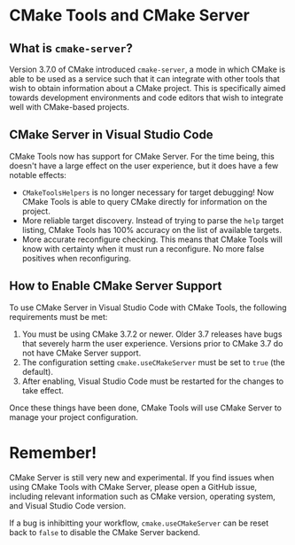 # CMake Tools and CMake Server

## What is `cmake-server`?

Version 3.7.0 of CMake introduced `cmake-server`, a mode in which CMake is able
to be used as a service such that it can integrate with other tools that wish to
obtain information about a CMake project. This is specifically aimed towards
development environments and code editors that wish to integrate well with
CMake-based projects.

## CMake Server in Visual Studio Code

CMake Tools now has support for CMake Server. For the time being, this doesn't
have a large effect on the user experience, but it does have a few notable
effects:

- `CMakeToolsHelpers` is no longer necessary for target debugging! Now CMake
  Tools is able to query CMake directly for information on the project.
- More reliable target discovery. Instead of trying to parse the `help` target
  listing, CMake Tools has 100% accuracy on the list of available targets.
- More accurate reconfigure checking. This means that CMake Tools will know with
  certainty when it must run a reconfigure. No more false positives when
  reconfiguring.

## How to Enable CMake Server Support

To use CMake Server in Visual Studio Code with CMake Tools, the following
requirements must be met:

1. You must be using CMake 3.7.2 or newer. Older 3.7 releases have bugs that
   severely harm the user experience. Versions prior to CMake 3.7 do not have
   CMake Server support.
2. The configuration setting `cmake.useCMakeServer` must be set to
   `true` (the default).
3. After enabling, Visual Studio Code must be restarted for the changes to take
   effect.

Once these things have been done, CMake Tools will use CMake Server to manage
your project configuration.

# Remember!

CMake Server is still very new and experimental. If you find issues when using
CMake Tools with CMake Server, please open a GitHub issue, including relevant
information such as CMake version, operating system, and Visual Studio Code
version.

If a bug is inhibitting your workflow, `cmake.useCMakeServer` can
be reset back to `false` to disable the CMake Server backend.